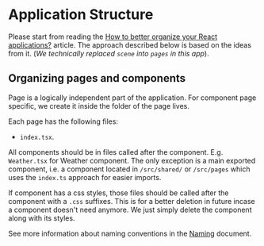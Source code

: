 # Application Structure

Please start from reading the [How to better organize your React applications?](https://medium.com/@alexmngn/how-to-better-organize-your-react-applications-2fd3ea1920f1) article. The approach described below is based on the ideas from it. (_We technically replaced `scene` into `pages` in this app_).

## Organizing pages and components

Page is a logically independent part of the application. For component page specific, we create it inside the folder of the page lives.

Each page has the following files:

- `index.tsx`.

All components should be in files called after the component. E.g. `Weather.tsx` for Weather component. The only exception is a main exported component, i.e. a component located in `/src/shared/` or `/src/pages` which uses the `index.ts` approach for easier imports.

If component has a css styles, those files should be called after the component with a `.css` suffixes. This is for a better deletion in future incase a component doesn't need anymore. We just simply delete the component along with its styles.

See more information about naming conventions in the [Naming](naming.md) document.
